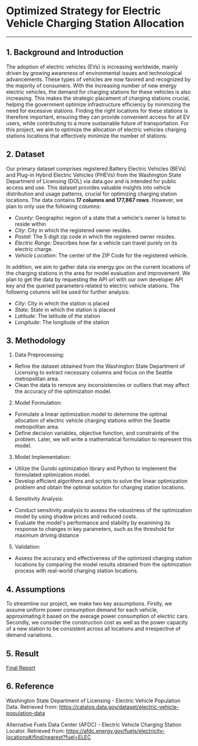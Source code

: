# Optimized Strategy for Electric Vehicle Charging Station Allocation
---
## 1. Background and Introduction
The adoption of electric vehicles (EVs) is increasing worldwide, mainly driven by growing awareness of environmental issues and technological advancements. These types of vehicles are now favored and recognized by the majority of consumers. With the increasing number of new energy electric vehicles, the demand for charging stations for these vehicles is also increasing. This makes the strategic placement of charging stations crucial, helping the government optimize infrastructure efficiency by minimizing the need for excessive stations. Finding the right locations for these stations is therefore important, ensuring they can provide convenient access for all EV users, while contributing to a more sustainable future of transportation.
For this project, we aim to optimize the allocation of electric vehicles charging stations locations that effectively minimize the number of stations. 

## 2. Dataset
Our primary dataset comprises registered Battery Electric Vehicles (BEVs) and Plug-in Hybrid Electric Vehicles (PHEVs) from the Washington State Department of Licensing (DOL) via data.gov and is intended for public access and use. This dataset provides valuable insights into vehicle distribution and usage patterns, crucial for optimizing charging station locations. The data contains **17 columns and 177,867 rows**. However, we plan to only use the following columns:
- *County*: Geographic region of a state that a vehicle's owner is listed to reside within
- *City*: City in which the registered owner resides.
- *Postal*: The 5 digit zip code in which the registered owner resides.
- *Electric Range*: Describes how far a vehicle can travel purely on its electric charge.
- *Vehicle Location*: The center of the ZIP Code for the registered vehicle.

In addition, we aim to gather data via energy.gov on the current locations of the charging stations in the area for model evaluation and improvement. We plan to get the data by requesting the API url with our own developer API key and the queried parameters related to electric vehicle stations. The following columns will be used for further analysis:
- *City*: City in which the station is placed
- *State*: State in which the station is placed
- *Latitude*: The latitude of the station
- *Longitude*: The longitude of the station

## 3. Methodology
1. Data Preprocessing: 
- Refine the dataset obtained from the Washington State Department of Licensing to extract necessary columns and focus on the Seattle metropolitan area.
- Clean the data to remove any inconsistencies or outliers that may affect the accuracy of the optimization model.
2. Model Formulation: 
- Formulate a linear optimization model to determine the optimal allocation of electric vehicle charging stations within the Seattle metropolitan area.
- Define decision variables, objective function, and constraints of the problem. Later, we will write a mathematical formulation to represent this model. 
3. Model Implementation: 
- Utilize the Gurobi optimization library and Python to implement the formulated optimization model.
- Develop efficient algorithms and scripts to solve the linear optimization problem and obtain the optimal solution for charging station locations.
4. Sensitivity Analysis: 
- Conduct sensitivity analysis to assess the robustness of the optimization model by using shadow prices and reduced costs.
- Evaluate the model's performance and stability by examining its response to changes in key parameters, such as the threshold for maximum driving distance 
5. Validation: 
- Assess the accuracy and effectiveness of the optimized charging station locations by comparing the model results obtained from the optimization process with real-world charging station locations.

## 4. Assumptions
To streamline our project, we make two key assumptions. Firstly, we assume uniform power consumption demand for each vehicle, approximating it based on the average power consumption of electric cars. Secondly, we consider the construction cost as well as the power capacity of a new station to be consistent across all locations and irrespective of demand variations.

## 5. Result
[Final Report](https://github.com/lqminhhh/Charging-Location-Optimization/blob/main/DA353_Final_Report.pdf)
## 6. Reference
Washington State Department of Licensing - Electric Vehicle Population Data. Retrieved
from: https://catalog.data.gov/dataset/electric-vehicle-population-data

Alternative Fuels Data Center (AFDC) - Electric Vehicle Charging Station Locator.
Retrieved from:
https://afdc.energy.gov/fuels/electricity-locations#/find/nearest?fuel=ELEC
